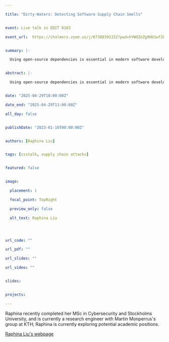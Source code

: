 ```yaml
---

title: "Dirty-Waters: Detecting Software Supply Chain Smells"


event: Live talk in EDIT 8103

event_url:  https://chalmers.zoom.us/j/67388391152?pwd=hYWOZeZg9HU1wf2LiqaC6zXkSTESIn.1


summary: |-

  Using open-source dependencies is essential in modern software development. However, this practice implies significant trust in third-party code, while there is little support for developers to assess this trust. As a consequence, attacks have been increasingly occurring through third-party dependencies. These are called software supply chain attacks. In this talk, we will introduce the novel concept of software supply chain smell and present DIRTY-WATERS, a tool for detecting software supply chain smells. We will also demonstrate the prevalence of all proposed software supply chain smells.


abstract: |-

  Using open-source dependencies is essential in modern software development. However, this practice implies significant trust in third-party code, while there is little support for developers to assess this trust. As a consequence, attacks have been increasingly occurring through third-party dependencies. These are called software supply chain attacks. In this talk, we will introduce the novel concept of software supply chain smell and present DIRTY-WATERS, a tool for detecting software supply chain smells. We will also demonstrate the prevalence of all proposed software supply chain smells.


date: "2025-04-29T10:00:00Z"

date_end: "2025-04-29T11:00:00Z"

all_day: false


publishDate: "2023-01-16T00:00:00Z"


authors: [Raphina Liu]


tags: [csstalk, supply chain attacks]


featured: false


image:

  placement: 1

  focal_point: TopRight

  preview_only: false

  alt_text: Raphina Liu




url_code: ""

url_pdf: ""

url_slides: ""

url_video: ""


slides:


projects:

---
```




Raphina recently completed her MSc in Cybersecurity and Stockholms University, and is currently a research engineer with Martin Monperrus's group at KTH; Raphina is currently exploring potential academic positions.


[Raphina Liu's webpage](https://scholar.google.com/citations?user=h1uxQNcAAAAJ&hl=en)

